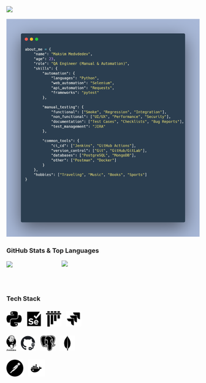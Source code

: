 [![](https://capsule-render.vercel.app/api?type=waving&color=0:6e88b8,30:96aacd,50:b9c7df,70:96aacd,100:6e88b8&height=170&section=header&text=Hi,%20lovely%20to%20see%20you%20👋🏼&fontSize=32&fontColor=22272e&fontAlignY=30)]()

<p align="center"><img src="./img/about_me.webp" width="850" /></p>

<h3>GitHub Stats & Top Languages</h3>
<a href="https://github.com/devdeM1">
<img align="center" src="https://github-readme-stats.vercel.app/api?username=devdeM1&hide_title=true&hide_border=true&show_icons=true&include_all_commits=true&count_private=true&theme=react&text_color=C2CBD3&title_color=ABCEE2&icon_color=ABCEE2" width="400"/>
</a>
<a href="https://github.com/devdeM1">
<img align="right" src="https://github-readme-stats.vercel.app/api/top-langs/?username=devdeM1&hide_title=true&hide_border=true&theme=react&text_color=C2CBD3&&title_color=ABCEE2&layout=compact&langs_count=8" width="360"/>
</a>

<br><br>

<h3>Tech Stack</h3>

### <img height="40" src="img/python.jpg" align="center" title="Python">&nbsp;&nbsp;&nbsp;<img height="40" src="img/selenium.jpg" align="center" title="Selenium">&nbsp;&nbsp;&nbsp;<img height="40" src="img/pytest.jpg" align="center" title="Pytest">&nbsp;&nbsp;&nbsp;<img height="40" src="img/jira.jpg" align="center" title="JIRA">
### <img height="40" src="img/jenkins.jpg" align="center" title="Jenkins">&nbsp;&nbsp;&nbsp;<img height="40" src="img/git_actions.jpg" align="center" title="GitHub Actions">&nbsp;&nbsp;&nbsp;<img height="40" src="img/postgresql.jpg" align="center" title="PostgreSQL">&nbsp;&nbsp;&nbsp;<img height="40" src="img/mongodb.jpg" align="center" title="MongoDB">
### <img height="44" src="img/postman.jpg" align="center" title="Postman">&nbsp;&nbsp;&nbsp;<img height="44" src="img/docker.jpg" align="center" title="Docker">&nbsp;&nbsp;
